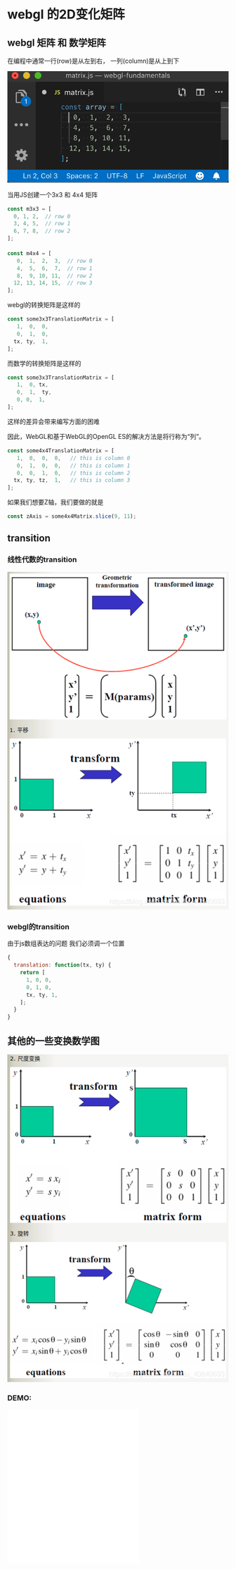 # webgl 的2D变化矩阵

## webgl 矩阵 和 数学矩阵

在编程中通常一行(row)是从左到右， 一列(column)是从上到下

![](/webgl2/images/editor-lines-and-columns.gif)

当用JS创建一个3x3 和 4x4 矩阵

```javascript
const m3x3 = [
  0, 1, 2,  // row 0
  3, 4, 5,  // row 1
  6, 7, 8,  // row 2
];
 
const m4x4 = [
   0,  1,  2,  3,  // row 0 
   4,  5,  6,  7,  // row 1
   8,  9, 10, 11,  // row 2
  12, 13, 14, 15,  // row 3
];
```

webgl的转换矩阵是这样的

```javascript
const some3x3TranslationMatrix = [
   1,  0,  0,
   0,  1,  0,
  tx, ty,  1,
];
```

而数学的转换矩阵是这样的

```javascript
const some3x3TranslationMatrix = [
   1,  0, tx,
   0,  1,  ty,
   0, 0,  1,
];
```

这样的差异会带来编写方面的困难

因此，WebGL和基于WebGL的OpenGL ES的解决方法是将行称为“列”。

```javascript
const some4x4TranslationMatrix = [
   1,  0,  0,  0,   // this is column 0
   0,  1,  0,  0,   // this is column 1
   0,  0,  1,  0,   // this is column 2
  tx, ty, tz,  1,   // this is column 3
];
```


如果我们想要Z轴，我们要做的就是

```javascript
const zAxis = some4x4Matrix.slice(9, 11);
```

## transition

### 线性代数的transition

![](/webgl2/images/20170423412133784.png)

### webgl的transition

由于js数组表达的问题 我们必须调一个位置

```javascript
{
  translation: function(tx, ty) {
    return [
      1, 0, 0,
      0, 1, 0,
      tx, ty, 1,
    ];
  }
}
```

## 其他的一些变换数学图

![](/webgl2/images/201704234545484.png)

### DEMO:

<iframe class="a-iframe"
style="height: 350px;"
src="/webgl2/demos/s4.4.html" frameborder="0" />
